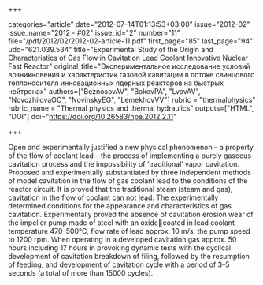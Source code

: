 +++

categories="article"
date="2012-07-14T01:13:53+03:00"
issue="2012-02"
issue_name="2012 - #02"
issue_id="2"
number="11"
file="/pdf/2012/02/2012-02-article-11.pdf"
first_page="85"
last_page="94"
udc="621.039.534"
title="Experimental Study of the Origin and Characteristics of Gas Flow in Cavitation Lead Coolant Innovative Nuclear Fast Reactor"
original_title="Экспериментальное исследование условий возникновения и характеристик газовой кавитации в потоке свинцового теплоносителя инновационных ядерных реакторов на быстрых нейтронах"
authors=["BeznosovAV", "BokovPA", "LvovAV", "NovozhilovaOO", "NovinskyEG", "LemekhovVV"]
rubric = "thermalphysics"
rubric_name = "Thermal physics and thermal hydraulics"
outputs=["HTML", "DOI"]
doi="https://doi.org/10.26583/npe.2012.2.11"

+++

Open and experimentally justified a new physical phenomenon – a property of the flow of coolant lead – the process of implementing a purely gaseous cavitation process and the impossibility of ‘traditional’ vapor cavitation. Proposed and experimentally substantiated by three independent methods of model cavitation in the flow of gas coolant lead to the conditions of the reactor circuit. It is proved that the traditional steam (steam and gas), cavitation in the flow of coolant can not lead. The experimentally determined conditions for the appearance and characteristics of gas cavitation. Experimentally proved the absence of cavitation erosion wear of the impeller pump made of steel with an oxidecoated in lead coolant temperature 470–500°C, flow rate of lead approx. 10 m/s, the pump speed to 1200 rpm. When operating in a developed cavitation gas approx. 50 hours including 17 hours in provoking dynamic tests with the cyclical development of cavitation breakdown of filing, followed by the resumption of feeding, and development of cavitation cycle with a period of 3–5 seconds (a total of more than 15000 cycles).